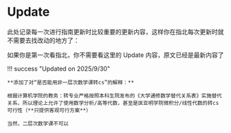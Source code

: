 # Update

此处记录每一次进行指南更新时比较重要的更新内容，这样你在指北每次更新时就不需要去找改动的地方了：

如果你是第一次看指北，你不需要看这里的 Update 内容，原文已经是最新内容了

!!! success "Updated on 2025/9/30"

    **添加了对“是否能用非一层次数学课转cs”的解释：**
    
    根据计算机学院的教务：转专业严格按照本科生院发布的《大学通修数学替代关系表》实施替代关系，所以理论上允许了使用数学分析/高等代数，甚至是匡亚明学院微积分/线性代数的转cs可行性（**只提供客观可行方案**）
    
    当然，二层次数学课不可以